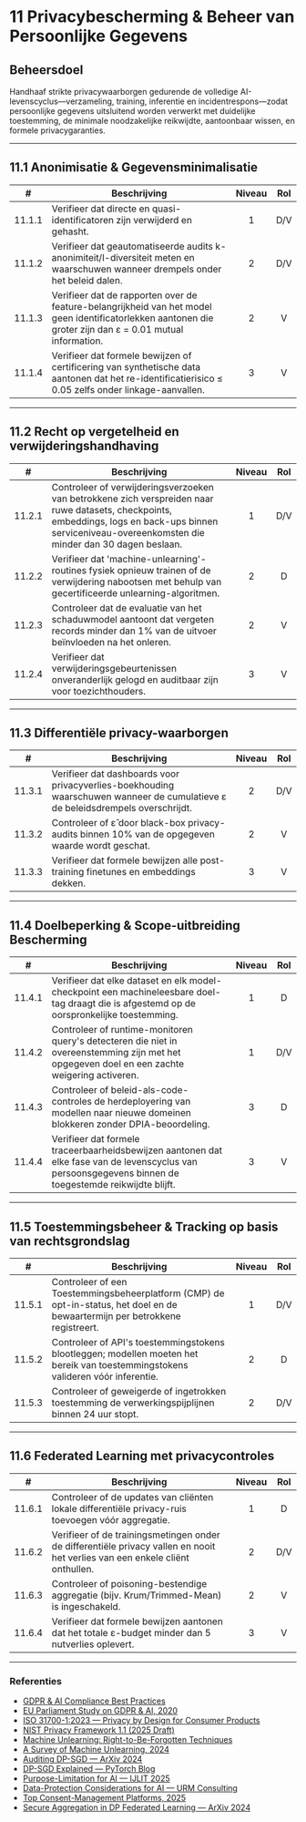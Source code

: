 # 11 Privacybescherming & Beheer van Persoonlijke Gegevens

## Beheersdoel

Handhaaf strikte privacywaarborgen gedurende de volledige AI-levenscyclus—verzameling, training, inferentie en incidentrespons—zodat persoonlijke gegevens uitsluitend worden verwerkt met duidelijke toestemming, de minimale noodzakelijke reikwijdte, aantoonbaar wissen, en formele privacygaranties.

---

## 11.1 Anonimisatie & Gegevensminimalisatie

|   #    | Beschrijving                                                                                                                                               | Niveau | Rol |
| :----: | ---------------------------------------------------------------------------------------------------------------------------------------------------------- | :----: | :-: |
| 11.1.1 | Verifieer dat directe en quasi-identificatoren zijn verwijderd en gehasht.                                                                                 |   1    | D/V |
| 11.1.2 | Verifieer dat geautomatiseerde audits k-anonimiteit/l-diversiteit meten en waarschuwen wanneer drempels onder het beleid dalen.                            |   2    | D/V |
| 11.1.3 | Verifieer dat de rapporten over de feature-belangrijkheid van het model geen identificatorlekken aantonen die groter zijn dan ε = 0.01 mutual information. |   2    |  V  |
| 11.1.4 | Verifieer dat formele bewijzen of certificering van synthetische data aantonen dat het re-identificatierisico ≤ 0.05 zelfs onder linkage-aanvallen.        |   3    |  V  |

---

## 11.2 Recht op vergetelheid en verwijderingshandhaving

|   #    | Beschrijving                                                                                                                                                                                            | Niveau | Rol |
| :----: | ------------------------------------------------------------------------------------------------------------------------------------------------------------------------------------------------------- | :----: | :-: |
| 11.2.1 | Controleer of verwijderingsverzoeken van betrokkene zich verspreiden naar ruwe datasets, checkpoints, embeddings, logs en back-ups binnen serviceniveau-overeenkomsten die minder dan 30 dagen beslaan. |   1    | D/V |
| 11.2.2 | Verifieer dat 'machine-unlearning'-routines fysiek opnieuw trainen of de verwijdering nabootsen met behulp van gecertificeerde unlearning-algoritmen.                                                   |   2    |  D  |
| 11.2.3 | Controleer dat de evaluatie van het schaduwmodel aantoont dat vergeten records minder dan 1% van de uitvoer beïnvloeden na het onleren.                                                                 |   2    |  V  |
| 11.2.4 | Verifieer dat verwijderingsgebeurtenissen onveranderlijk gelogd en auditbaar zijn voor toezichthouders.                                                                                                 |   3    |  V  |

---

## 11.3 Differentiële privacy-waarborgen

|   #    | Beschrijving                                                                                                                   | Niveau | Rol |
| :----: | ------------------------------------------------------------------------------------------------------------------------------ | :----: | :-: |
| 11.3.1 | Verifieer dat dashboards voor privacyverlies-boekhouding waarschuwen wanneer de cumulatieve ε de beleidsdrempels overschrijdt. |   2    | D/V |
| 11.3.2 | Controleer of ε̂ door black-box privacy-audits binnen 10% van de opgegeven waarde wordt geschat.                               |   2    |  V  |
| 11.3.3 | Verifieer dat formele bewijzen alle post-training finetunes en embeddings dekken.                                              |   3    |  V  |

---

## 11.4 Doelbeperking & Scope-uitbreiding Bescherming

|   #    | Beschrijving                                                                                                                                            | Niveau | Rol |
| :----: | ------------------------------------------------------------------------------------------------------------------------------------------------------- | :----: | :-: |
| 11.4.1 | Verifieer dat elke dataset en elk model-checkpoint een machineleesbare doel-tag draagt die is afgestemd op de oorspronkelijke toestemming.              |   1    |  D  |
| 11.4.2 | Controleer of runtime-monitoren query's detecteren die niet in overeenstemming zijn met het opgegeven doel en een zachte weigering activeren.           |   1    | D/V |
| 11.4.3 | Controleer of beleid-als-code-controles de herdeployering van modellen naar nieuwe domeinen blokkeren zonder DPIA-beoordeling.                          |   3    |  D  |
| 11.4.4 | Verifieer dat formele traceerbaarheidsbewijzen aantonen dat elke fase van de levenscyclus van persoonsgegevens binnen de toegestemde reikwijdte blijft. |   3    |  V  |

---

## 11.5 Toestemmingsbeheer & Tracking op basis van rechtsgrondslag

|   #    | Beschrijving                                                                                                                     | Niveau | Rol |
| :----: | -------------------------------------------------------------------------------------------------------------------------------- | :----: | :-: |
| 11.5.1 | Controleer of een Toestemmingsbeheerplatform (CMP) de opt-in-status, het doel en de bewaartermijn per betrokkene registreert.    |   1    | D/V |
| 11.5.2 | Controleer of API's toestemmingstokens blootleggen; modellen moeten het bereik van toestemmingstokens valideren vóór inferentie. |   2    |  D  |
| 11.5.3 | Controleer of geweigerde of ingetrokken toestemming de verwerkingspijplijnen binnen 24 uur stopt.                                |   2    | D/V |

---

## 11.6 Federated Learning met privacycontroles

|   #    | Beschrijving                                                                                                                  | Niveau | Rol |
| :----: | ----------------------------------------------------------------------------------------------------------------------------- | :----: | :-: |
| 11.6.1 | Controleer of de updates van cliënten lokale differentiële privacy-ruis toevoegen vóór aggregatie.                            |   1    |  D  |
| 11.6.2 | Verifieer of de trainingsmetingen onder de differentiële privacy vallen en nooit het verlies van een enkele cliënt onthullen. |   2    | D/V |
| 11.6.3 | Controleer of poisoning-bestendige aggregatie (bijv. Krum/Trimmed-Mean) is ingeschakeld.                                      |   2    |  V  |
| 11.6.4 | Verifieer dat formele bewijzen aantonen dat het totale ε-budget minder dan 5 nutverlies oplevert.                             |   3    |  V  |

---

### Referenties

* [GDPR & AI Compliance Best Practices](https://www.exabeam.com/explainers/gdpr-compliance/the-intersection-of-gdpr-and-ai-and-6-compliance-best-practices/)
* [EU Parliament Study on GDPR & AI, 2020](https://www.europarl.europa.eu/RegData/etudes/STUD/2020/641530/EPRS_STU%282020%29641530_EN.pdf)
* [ISO 31700-1:2023 — Privacy by Design for Consumer Products](https://www.iso.org/standard/84977.html)
* [NIST Privacy Framework 1.1 (2025 Draft)](https://www.nist.gov/privacy-framework)
* [Machine Unlearning: Right-to-Be-Forgotten Techniques](https://www.kaggle.com/code/tamlhp/machine-unlearning-the-right-to-be-forgotten)
* [A Survey of Machine Unlearning, 2024](https://arxiv.org/html/2209.02299v6)
* [Auditing DP-SGD — ArXiv 2024](https://arxiv.org/html/2405.14106v4)
* [DP-SGD Explained — PyTorch Blog](https://medium.com/pytorch/differential-privacy-series-part-1-dp-sgd-algorithm-explained-12512c3959a3)
* [Purpose-Limitation for AI — IJLIT 2025](https://academic.oup.com/ijlit/article/doi/10.1093/ijlit/eaaf003/8121663)
* [Data-Protection Considerations for AI — URM Consulting](https://www.urmconsulting.com/blog/data-protection-considerations-for-artificial-intelligence-ai)
* [Top Consent-Management Platforms, 2025](https://www.enzuzo.com/blog/best-consent-management-platforms)
* [Secure Aggregation in DP Federated Learning — ArXiv 2024](https://arxiv.org/abs/2407.19286)

